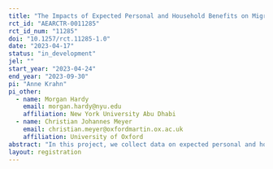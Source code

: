 ```yaml
---
title: "The Impacts of Expected Personal and Household Benefits on Migration Intentions in Ethiopia"
rct_id: "AEARCTR-0011285"
rct_id_num: "11285"
doi: "10.1257/rct.11285-1.0"
date: "2023-04-17"
status: "in_development"
jel: ""
start_year: "2023-04-24"
end_year: "2023-09-30"
pi: "Anne Krahn"
pi_other:
  - name: Morgan Hardy
    email: morgan.hardy@nyu.edu
    affiliation: New York University Abu Dhabi
  - name: Christian Johannes Meyer
    email: christian.meyer@oxfordmartin.ox.ac.uk
    affiliation: University of Oxford
abstract: "In this project, we collect data on expected personal and household benefits to migration and on migration intentions among a sample of jobseekers in Addis Ababa, Ethiopia. We also integrate a survey experiment to understand how migration intentions may be shaped by a potential migrant’s expected personal and household benefits of migrating. "
layout: registration
---
```


